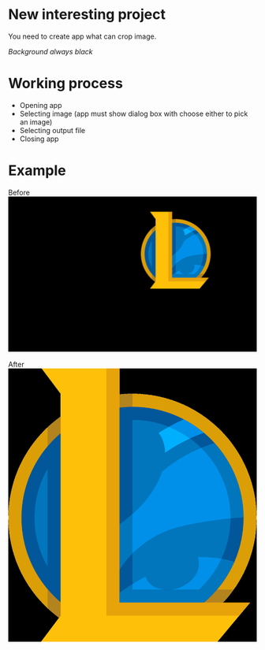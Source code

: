 # New interesting project
You need to create app what can crop image.

_Background always black_
# Working process
- Opening app
- Selecting image (app must show dialog box with choose either to pick an image)
- Selecting output file
- Closing app

# Example
Before
![](https://github.com/zzz3230/your_pet_project_imgeditor/blob/main/before.png?raw=true)

After
![](https://github.com/zzz3230/your_pet_project_imgeditor/blob/main/after.png?raw=true)
